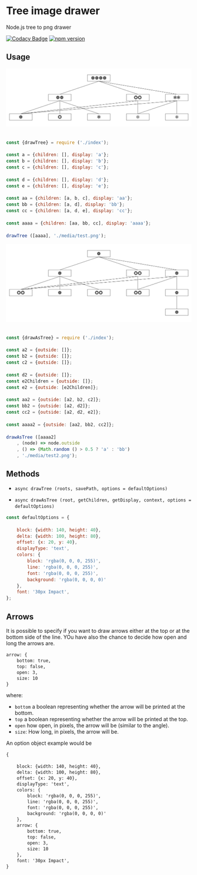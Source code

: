# Tree image drawer

Node.js tree to png drawer

[![Codacy Badge](https://api.codacy.com/project/badge/Grade/fb7e1f25982a434eba263ea7cb27d8b1)](https://www.codacy.com/app/iliiliiliili/tree-image-drawer?utm_source=github.com&amp;utm_medium=referral&amp;utm_content=iliiliiliili/tree-image-drawer&amp;utm_campaign=Badge_Grade)
[![npm version](https://badge.fury.io/js/tree-image-drawer.svg)](https://badge.fury.io/js/tree-image-drawer)

## Usage

![example](media/test.png)

```js

const {drawTree} = require ('./index');

const a = {children: [], display: 'a'};
const b = {children: [], display: 'b'};
const c = {children: [], display: 'c'};

const d = {children: [], display: 'd'};
const e = {children: [], display: 'e'};

const aa = {children: [a, b, c], display: 'aa'};
const bb = {children: [a, d], display: 'bb'};
const cc = {children: [a, d, e], display: 'cc'};

const aaaa = {children: [aa, bb, cc], display: 'aaaa'};

drawTree ([aaaa], './media/test.png');

```

![example](media/test2.png)

```js

const {drawAsTree} = require ('./index');

const a2 = {outside: []};
const b2 = {outside: []};
const c2 = {outside: []};

const d2 = {outside: []};
const e2Children = {outside: []};
const e2 = {outside: [e2Children]};

const aa2 = {outside: [a2, b2, c2]};
const bb2 = {outside: [a2, d2]};
const cc2 = {outside: [a2, d2, e2]};

const aaaa2 = {outside: [aa2, bb2, cc2]};

drawAsTree ([aaaa2]
    , (node) => node.outside
    , () => (Math.random () > 0.5 ? 'a' : 'bb')
    , './media/test2.png');

```

## Methods

- ```async drawTree (roots, savePath, options = defaultOptions)```

- ```async drawAsTree (root, getChildren, getDisplay, context, options = defaultOptions)```

```js
const defaultOptions = {

    block: {width: 140, height: 40},
    delta: {width: 100, height: 80},
    offset: {x: 20, y: 40},
    displayType: 'text',
    colors: {
        block: 'rgba(0, 0, 0, 255)',
        line: 'rgba(0, 0, 0, 255)',
        font: 'rgba(0, 0, 0, 255)',
        background: 'rgba(0, 0, 0, 0)'
    },
    font: '30px Impact',
};
```

## Arrows
It is possible to specify if you want to draw arrows either at the top or at the bottom side of the line. YOu have also the chance to decide how open and long the arrows are.
```
arrow: {
    bottom: true,
    top: false,
    open: 3,
    size: 10
}
```
where:
* `bottom` a boolean representing whether the arrow will be printed at the bottom.
* `top` a boolean representing whether the arrow will be printed at the top.
* `open` how open, in pixels, the arrow will be (similar to the angle).
* `size`: How long, in pixels, the arrow will be.

An option object example would be
```
{

    block: {width: 140, height: 40},
    delta: {width: 100, height: 80},
    offset: {x: 20, y: 40},
    displayType: 'text',
    colors: {
        block: 'rgba(0, 0, 0, 255)',
        line: 'rgba(0, 0, 0, 255)',
        font: 'rgba(0, 0, 0, 255)',
        background: 'rgba(0, 0, 0, 0)'
    },
    arrow: {
        bottom: true,
        top: false,
        open: 3,
        size: 10
    },
    font: '30px Impact',
}
```


